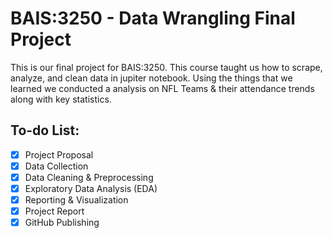 # BAIS:3250 - Data Wrangling Final Project

This is our final project for BAIS:3250. This course taught us how to scrape, analyze, and clean data in jupiter notebook. Using the things that we learned we conducted a analysis on NFL Teams & their attendance trends along with key statistics.

## To-do List:

- [x] Project Proposal
- [x] Data Collection
- [x] Data Cleaning & Preprocessing
- [x] Exploratory Data Analysis (EDA)
- [x] Reporting & Visualization
- [x] Project Report
- [x] GitHub Publishing
